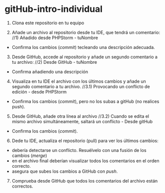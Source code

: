 # gitHub-intro-individual

1. Clona este repositorio en tu equipo

2. Añade un archivo al repositorio desde tu IDE, que tendrá un comentario: 
//1) Añadido desde PHPStorm - tuNombre
* Confirma los cambios (*commit*) tecleando una descripción adecuada.

3. Desde GitHub, accede al repositorio y añade un segundo comentario a tu archivo: 
//2) Desde GitHub - tuNombre
* Confirma añadiendo una descripción

4. Visualiza en tu IDE el archivo con los últimos cambios y añade un segundo comentario a tu archivo.
//3.1) Provocando un conflicto de edición - desde PHPStorm
* Confirma los cambios (*commit*), pero no los subas a gitHub (no realices push).

5. Desde GitHub, añade otra línea al archivo
//3.2) Cuando se edita el mismo archivo simultáneamente, saltará un conflicto - Desde gitHub
* Confirma los cambios (*commit*).

6. Dede tu IDE, actualiza el repositorio (pull) para ver los últimos cambios: 
* debería detectarse un conflicto. Resuélvelo con una fusión de los cambios (*merge*)
* en el archivo final deberían visualizar todos los comentarios en el orden correcto.
* asegura que subes los cambios a GitHub con *push*.

7. Comprueba desde GitHub que todos los comentarios del archivo están correctos.



